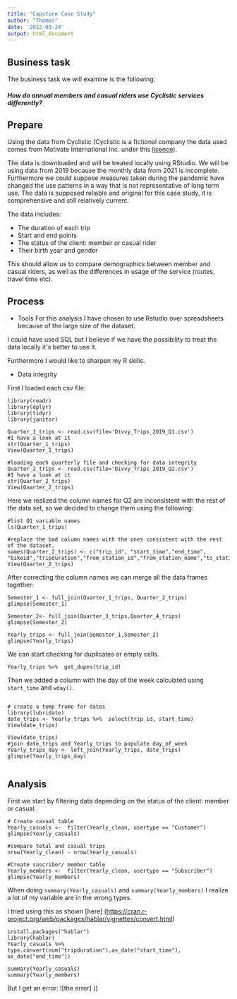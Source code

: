 ```yaml
---
title: "Capstone Case Study"
author: "Thomas"
date: '2022-03-24'
output: html_document
---
```




## Business task 


The business task we will examine is the following:

##### *How do annual members and casual riders use Cyclistic services differently?*

## Prepare

Using the data from Cyclistic (Cyclistic is a fictional company the data used comes from Motivate International Inc. under this [licence](https://ride.divvybikes.com/data-license-agreement)).

The data is downloaded and will be treated locally using RStudio.
We will be using data from 2019 because the monthly data from 2021 is incomplete. Furthermore we could suppose measures taken during the pandemic have changed the use patterns in a way that is not representative of long term use. The data is supposed reliable and original for this case study, it is comprehensive and still relatively current.

The data includes:  

 * The duration of each trip  
 * Start and end points  
 * The status of the client: member or casual rider  
 * Their birth year and gender  

This should allow us to compare demographics between member and casual riders, as well as the differences in usage of the service (routes, travel time etc).

## Process

* Tools
For this analysis I have chosen to use Rstudio over spreadsheets because of the large size of the dataset.

I could have used SQL but I believe if we have the possibility to treat the data locally it's better to use it.

Furthermore I would like to sharpen my R skills.

* Data integrity 

First I loaded each csv file:


``` {r, eval=F, echo=T}
library(readr)
library(dplyr)
library(tidyr)
library(janitor)

Quarter_1_trips <- read.csv(file='Divvy_Trips_2019_Q1.csv')
#I have a look at it
str(Quarter_1_trips)
View(Quarter_1_trips)

#loading each quarterly file and checking for data integrity
Quarter_2_trips <- read.csv(file='Divvy_Trips_2019_Q2.csv')
#I have a look at it
str(Quarter_2_trips)
View(Quarter_2_trips)
```  

Here we realized the column names for Q2 are inconsistent with the rest of the data set, so we decided to change them using the following:
```{r, eval=FALSE, echo=TRUE}
#list Q1 variable names
ls(Quarter_1_trips)

#replace the bad column names with the ones consistent with the rest of the dataset.
names(Quarter_2_trips) <- c("trip_id", "start_time","end_time", "bikeid","tripduration","from_station_id","from_station_name","to_station_id","to_station_name","usertype","gender","birthyear")
View(Quarter_2_trips)
```

After correcting the column names we can merge all the data frames together:
```{r, eval=F, echo= T}
Semester_1 <- full_join(Quarter_1_trips, Quarter_2_trips)
glimpse(Semester_1)

Semester_2<- full_join(Quarter_3_trips,Quarter_4_trips)
glimpse(Semester_2)
 
Yearly_trips <- full_join(Semester_1,Semester_2)
glimpse(Yearly_trips)
```
We can start checking for duplicates or empty cells.
```{r, eval= F, echo=TRUE}
Yearly_trips %>%  get_dupes(trip_id)
```

Then we added a column with the day of the week calculated using `start_time` and `wday()`.  

```{r, eval= F, echo=TRUE}

# create a temp frame for dates
library(lubridate)
date_trips <- Yearly_trips %>%  select(trip_id, start_time)
View(date_trips)

View(date_trips)
#join date_trips and Yearly_trips to populate day_of_week
Yearly_trips_day <- left_join(Yearly_trips, date_trips)
glimpse(Yearly_trips_day)


```

## Analysis 

First we start by filtering data depending on the status of the client: member or casual: 
```{r, eval= F, echo=TRUE}
# Create casual table 
Yearly_casuals <-  filter(Yearly_clean, usertype == "Customer")
glimpse(Yearly_casuals)

#compare total and casual trips
nrow(Yearly_clean) - nrow(Yearly_casuals)

#Create suscriber/ member table
Yearly_members <-  filter(Yearly_clean, usertype == "Subscriber")
glimpse(Yearly_members)

```
When doing `summary(Yearly_casuals)` and `summary(Yearly_members)` I realize a lot of my variable are in the wrong types.  

I tried using this as shown [here] (https://cran.r-project.org/web/packages/hablar/vignettes/convert.html)  
  
  
```{r, eval= F, echo=TRUE}
install.packages("hablar")
library(hablar)
Yearly_casuals %>%  type.convert(num("tripduration"),as_date("start_time"), as_date("end_time"))

summary(Yearly_casuals)
summary(Yearly_members)
```  

But I get an error:
![the error] ()
